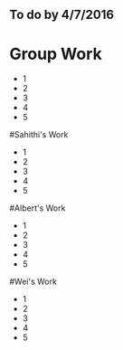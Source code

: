 ## To do by 4/7/2016

# Group Work 
* 1 
* 2
* 3
* 4
* 5

#Sahithi's Work
* 1 
* 2
* 3
* 4
* 5

#Albert's Work 
* 1 
* 2
* 3
* 4
* 5

#Wei's Work 
* 1 
* 2
* 3
* 4
* 5
